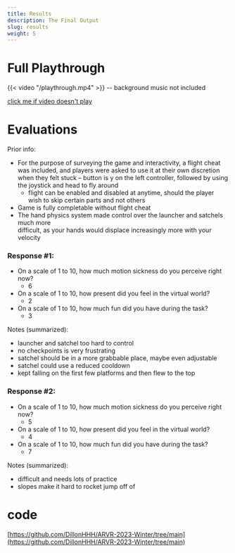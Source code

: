 ```yaml
---
title: Results
description: The Final Output
slug: results
weight: 5
---
```

# Full Playthrough
{{< video "/playthrough.mp4" >}}
-- background music not included

[click me if video doesn't play](/playthrough.mp4)

# Evaluations

Prior info:
- For the purpose of surveying the game and interactivity, a flight cheat was included, and players were asked to use it at their own discretion when they felt stuck 
	– button is y on the left controller, followed by using the joystick and head to 	  fly around
	- flight can be enabled and disabled at anytime, should the player wish to skip  	  certain parts and not others
- Game is fully completable without flight cheat
- The hand physics system made control over the launcher and satchels much more      
  difficult, as your hands would displace increasingly more with your velocity

### Response #1:

- On a scale of 1 to 10, how much motion sickness do you perceive right now?
	- 6
- On a scale of 1 to 10, how present did you feel in the virtual world?
	- 2
- On a scale of 1 to 10, how much fun did you have during the task?
	- 3

Notes (summarized):
- launcher and satchel too hard to control
- no checkpoints is very frustrating
- satchel should be in a more grabbable place, maybe even adjustable
- satchel could use a reduced cooldown
- kept falling on the first few platforms and then flew to the top

### Response #2:
- On a scale of 1 to 10, how much motion sickness do you perceive right now?
	- 5
- On a scale of 1 to 10, how present did you feel in the virtual world?
	- 4
- On a scale of 1 to 10, how much fun did you have during the task?
	- 7

Notes (summarized):
- difficult and needs lots of practice
- slopes make it hard to rocket jump off of

# code
[https://github.com/DillonHHH/ARVR-2023-Winter/tree/main](https://github.com/DillonHHH/ARVR-2023-Winter/tree/main)
